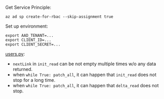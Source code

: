 Get Service Principle:
```
az ad sp create-for-rbac --skip-assignment true
```

Set up environment:
```
export AAD_TENANT=...
export CLIENT_ID=...
export CLIENT_SECRET=...
```

[users.py](./users.py): 
 * `nextLink` in `init_read` can be not empty multiple times w/o any data returned. 
 * when `while True: patch_all`, it can happen that `init_read` does not stop for a long time.
 * when `while True: patch_all`, it can happen that `delta_read` does not stop.
